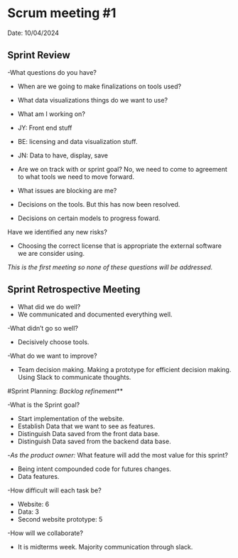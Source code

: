 # Scrum meeting #1
Date: 10/04/2024

## Sprint Review

-What questions do you have? 
- When are we going to make finalizations on tools used?
- What data visualizations things do we want to use?

- What am I working on?
- JY: Front end stuff
- BE: licensing and data visualization stuff. 
- JN: Data to have, display, save

- Are we on track with or sprint goal?
No, we need to come to agreement to what tools we need to move forward. 

- What issues are blocking are me?
- Decisions on the tools. But this has now been resolved. 
- Decisions on certain models to progress foward.

Have we identified any new risks?
- Choosing the correct license that is appropriate the external software we are consider using. 

*This is the first meeting so none of these questions will be addressed.*

## Sprint Retrospective Meeting

- What did we do well?
- We communicated and documented everything well. 

-What didn’t go so well?
- Decisively choose tools. 

-What do we want to improve?
- Team decision making. Making a prototype for efficient decision making. Using Slack to communicate thoughts.   


#Sprint Planning:
_Backlog refinement_**

-What is the Sprint goal?
- Start implementation of the website.
- Establish Data that we want to see as features.
- Distinguish Data saved from the front data base. 
- Distinguish Data saved from the backend data base.
 

-*As the product owner:* What feature will add the most value for this sprint?
- Being intent compounded code for futures changes. 
- Data features. 

-How difficult will each task be? 
- Website: 6
- Data: 3
- Second website prototype: 5 

-How will we collaborate? 
- It is midterms week. Majority communication through slack. 
